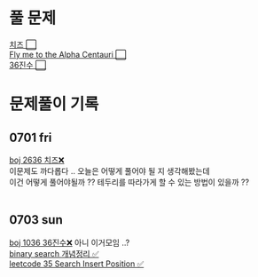 # 풀 문제
[치즈 ⬜](https://www.acmicpc.net/problem/2636) <br>
[Fly me to the Alpha Centauri ⬜](https://www.acmicpc.net/problem/1011) <br>
[36진수 ⬜](https://www.acmicpc.net/problem/1036)<br>
# 문제풀이 기록
## 0701 fri <br>
[boj 2636 치즈❌](https://www.acmicpc.net/problem/2636) <br>
이문제도 까다롭다 .. 오늘은 어떻게 풀어야 될 지 생각해봤는데<br>
이건 어떻게 풀어야될까 ?? 테두리를 따라가게 할 수 있는 방법이 있을까 ??<br>
<br>
## 0703 sun <br>
[boj 1036 36진수❌](https://www.acmicpc.net/problem/1036) 아니 이거모임 ..? <br>
[binary search 개념정리 ✅️](leetcode/binary-search)<br>
[leetcode 35 Search Insert Position ✅](leetcode/binary-search/35)
